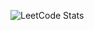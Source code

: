 ![LeetCode Stats](https://leetcard.jacoblin.cool/mouralisandra?theme=radical&font=Noto%20Sans%20Brahmi)
